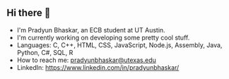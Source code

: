 ## Hi there 👋

- I'm Pradyun Bhaskar, an ECB student at UT Austin.
- I'm currently working on developing some pretty cool stuff.
- Languages: C, C++, HTML, CSS, JavaScript, Node.js, Assembly, Java, Python, C#, SQL, R
- How to reach me: pradyunbhaskar@utexas.edu
- LinkedIn: https://www.linkedin.com/in/pradyunbhaskar/
  
<!--
**pradyun0414/pradyun0414** is a ✨ _special_ ✨ repository because its `README.md` (this file) appears on your GitHub profile.

Here are some ideas to get you started:

- 🔭 I’m currently working on ...
- 🌱 I’m currently learning ...
- 👯 I’m looking to collaborate on ...
- 🤔 I’m looking for help with ...
- 💬 Ask me about ...
- 📫 How to reach me: ...
- 😄 Pronouns: ...
- ⚡ Fun fact: ...
-->
